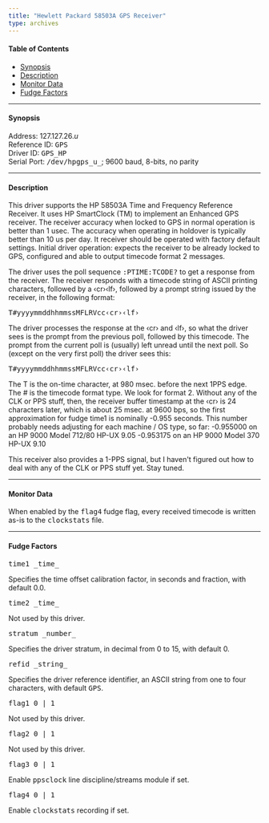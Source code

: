 ```yaml
---
title: "Hewlett Packard 58503A GPS Receiver"
type: archives
---
```


#### Table of Contents

*   [Synopsis](/archives/3-5.93e/driver26/#synopsis)
*   [Description](/archives/3-5.93e/driver26/#description)
*   [Monitor Data](/archives/3-5.93e/driver26/#monitor-data)
*   [Fudge Factors](/archives/3-5.93e/driver26/#fudge-factors)

* * *

#### Synopsis

Address: 127.127.26._u_  
Reference ID: <tt>GPS</tt>  
Driver ID: <tt>GPS_HP</tt>  
Serial Port: <tt>/dev/hpgps_u_</tt>; 9600 baud, 8-bits, no parity

* * *

#### Description

This driver supports the HP 58503A Time and Frequency Reference Receiver. It uses HP SmartClock (TM) to implement an Enhanced GPS receiver. The receiver accuracy when locked to GPS in normal operation is better than 1 usec. The accuracy when operating in holdover is typically better than 10 us per day. It receiver should be operated with factory default settings. Initial driver operation: expects the receiver to be already locked to GPS, configured and able to output timecode format 2 messages. 

The driver uses the poll sequence <tt>:PTIME:TCODE?</tt> to get a response from the receiver. The receiver responds with a timecode string of ASCII printing characters, followed by a &lsaquo;cr&rsaquo;&lsaquo;lf&rsaquo;, followed by a prompt string issued by the receiver, in the following format:

<pre>T#yyyymmddhhmmssMFLRVcc&lsaquo;cr&rsaquo;&lsaquo;lf&rsaquo;</pre>

The driver processes the response at the &lsaquo;cr&rsaquo; and &lsaquo;lf&rsaquo;, so what the driver sees is the prompt from the previous poll, followed by this timecode. The prompt from the current poll is (usually) left unread until the next poll. So (except on the very first poll) the driver sees this: 

<pre>T#yyyymmddhhmmssMFLRVcc&lsaquo;cr&rsaquo;&lsaquo;lf&rsaquo;</pre>

The T is the on-time character, at 980 msec. before the next 1PPS edge. The # is the timecode format type. We look for format 2. Without any of the CLK or PPS stuff, then, the receiver buffer timestamp at the &lsaquo;cr&rsaquo; is 24 characters later, which is about 25 msec. at 9600 bps, so the first approximation for fudge time1 is nominally -0.955 seconds. This number probably needs adjusting for each machine / OS type, so far: -0.955000 on an HP 9000 Model 712/80 HP-UX 9.05 -0.953175 on an HP 9000 Model 370 HP-UX 9.10 

This receiver also provides a 1-PPS signal, but I haven't figured out how to deal with any of the CLK or PPS stuff yet. Stay tuned. 

* * *

#### Monitor Data

When enabled by the <tt>flag4</tt> fudge flag, every received timecode is written as-is to the <tt>clockstats</tt> file. 

* * *

#### Fudge Factors

<dt><tt>time1 _time_</tt></dt>

Specifies the time offset calibration factor, in seconds and fraction, with default 0.0.

<dt><tt>time2 _time_</tt></dt>

Not used by this driver.

<dt><tt>stratum _number_</tt></dt>

Specifies the driver stratum, in decimal from 0 to 15, with default 0.

<dt><tt>refid _string_</tt></dt>

Specifies the driver reference identifier, an ASCII string from one to four characters, with default <tt>GPS</tt>.

<dt><tt>flag1 0 | 1</tt></dt>

Not used by this driver.

<dt><tt>flag2 0 | 1</tt></dt>

Not used by this driver.

<dt><tt>flag3 0 | 1</tt></dt>

Enable <tt>ppsclock</tt> line discipline/streams module if set. 

<dt><tt>flag4 0 | 1</tt></dt>

Enable <tt>clockstats</tt> recording if set.